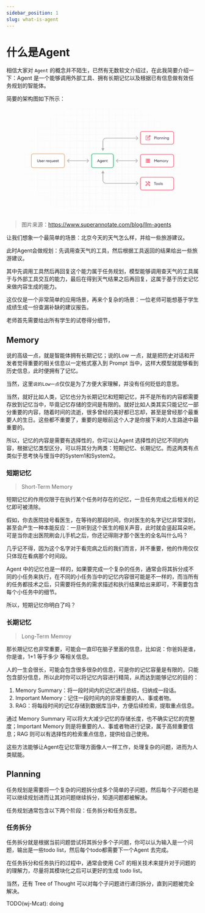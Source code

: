 ```yaml
---
sidebar_position: 1
slug: what-is-agent
---
```


# 什么是Agent

相信大家对 `Agent` 的概念并不陌生，已然有无数软文介绍过，在此我简要介绍一下：Agent 是一个能够调用外部工具、拥有长期记忆以及根据已有信息做有效任务规划的智能体。

简要的架构图如下所示：

![llm-agent-components](./imgs/simple-llm-agent-structure.png)
> 图片来源：https://www.superannotate.com/blog/llm-agents

让我们想象一个最简单的场景：北京今天的天气怎么样，并给一些旅游建议。

此时Agent会做规划：先调用查天气的工具，然后根据工具返回的结果给出一些旅游建议。

其中先调用工具然后再回复这个能力属于任务规划，模型能够调用查天气的工具属于与外部工具交互的能力，最后在得到天气结果之后再回复，这属于基于历史记忆来做内容生成的能力。

这仅仅是一个非常简单的应用场景，再来个复杂的场景：一位老师可能想基于学生成绩生成一份查漏补缺的建议报告。

老师首先需要给出所有学生的试卷得分细节，


## Memory

说的高级一点，就是智能体拥有长期记忆；说的Low 一点，就是把历史对话和开发者觉得重要的相关信息以一定格式塞入到 Prompt 当中，这样大模型就能够看到历史信息，此时便拥有了记忆。

当然，这里`说的Low一点`仅仅是为了方便大家理解，并没有任何贬低的意思。

当然，就好比如人类，记忆也分为长期记忆和短期记忆，并不是所有的内容都需要存放到记忆当中，毕竟记忆存储的空间是有限的。就好比如人类其实只能记忆一部分重要的内容，随着时间的流逝，很多曾经的美好都已忘却，甚至是曾经那个最重要人的生日。这些都不重要了，重要的是眼前这个人才是你接下来的人生路途中最重要的。

所以，记忆的内容是需要有选择性的，你可以让Agent 选择性的记忆不同的内容，根据记忆类型区分，可以将其分为两类：短期记忆、长期记忆。而这两类有点类似于思考快与慢当中的System1和System2。

### 短期记忆

> Short-Term Memory

短期记忆的作用仅限于在执行某个任务时存在的记忆，一旦任务完成之后相关的记忆即可被清除。

假如，你去医院挂号看医生，在等待的那段时间，你对医生的名字记忆非常深刻，甚至会产生一种本能反应：一旦听到这个医生的相关声音，此时就会竖起耳朵听。可是当你走出医院刷会儿手机之后，你还记得刚才那个医生的全名叫什么吗？

几乎记不得，因为这个名字对于看完病之后的我们而言，并不重要，他的作用仅仅只体现在看病那个时间段。

Agent 中的记忆也是一样的，如果要完成一个复杂的任务，通常会将其拆分成不同的小任务来执行，在不同的小任务当中的记忆内容很可能是不一样的，而当所有的任务都技术之后，只需要将任务的需求描述和执行结果给出来即可，不需要包含每个小任务中的细节。

所以，短期记忆你明白了吗？

### 长期记忆

> Long-Term Memroy

那长期记忆也非常重要，可能会一直印在脑子里面的信息，比如说：你爸妈是谁，你是谁，1+1 等于多少 等相关信息。

人的一生会很长，可能会包含很多很杂的信息，可是你的记忆容量是有限的，只能包含部分信息，所以此时你可以将记忆内容进行精简，从而达到能够记忆的目的：

1. Memory Summary：将一段时间内的记忆进行总结，归纳成一段话。
2. Important Memory：记住一段时间内的非常重要的人、事或者物。
3. RAG：将每段时间的记忆存储到数据库当中，方便后续检索，提取重点信息。

通过 Memory Summary 可以将大大减少记忆的存储长度，也不确实记忆的完整度；Important Memory 则是将重要的人、事或者物进行记录，属于高频重要信息；RAG 则可以有选择性的检索重点信息，提供给自己使用。

这些方法能够让Agent在记忆管理方面像人一样工作，处理复杂的问题，进而为人类赋能。

## Planning

任务规划是需要将一个复杂的问题拆分成多个简单的子问题，然后每个子问题也是可以继续规划进而让其对问题继续拆分，知道问题都被解决。

任务规划通常包含以下两个阶段：任务拆分和任务反思。

### 任务拆分

任务拆分就是根据当前问题尝试将其拆分多个子问题，你可以认为输入是一个问题，输出是一些todo list，然后每个todo都需要下一个Agent 去完成。

在任务拆分和任务执行的过程中，通常会使用 CoT 的相关技术来提升对于问题的的理解力，尽量将其模块化之后可以更好的生成 todo list。

当然，还有 Tree of Thought 可以对每个子问题进行递归拆分，直到问题被完全解决。

TODO(wj-Mcat): doing